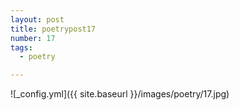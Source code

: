```yaml
---
layout: post
title: poetrypost17
number: 17
tags:
  - poetry

---
```




![_config.yml]({{ site.baseurl }}/images/poetry/17.jpg)

